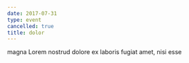 ```yaml
---
date: 2017-07-31
type: event
cancelled: true
title: dolor
---
```

magna Lorem nostrud dolore ex laboris fugiat amet, nisi esse